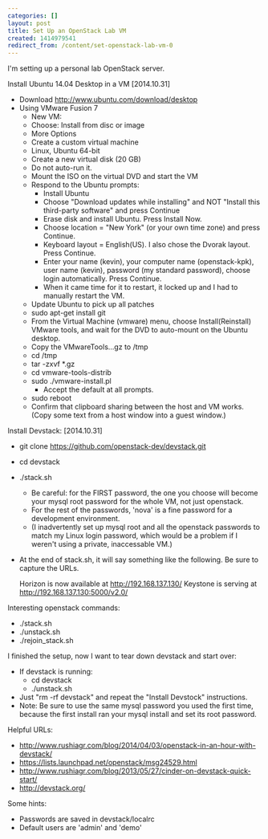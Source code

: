 ```yaml
---
categories: []
layout: post
title: Set Up an OpenStack Lab VM
created: 1414979541
redirect_from: /content/set-openstack-lab-vm-0
---
```

I'm setting up a personal lab OpenStack server.

Install Ubuntu 14.04 Desktop in a VM [2014.10.31]

* Download http://www.ubuntu.com/download/desktop
* Using VMware Fusion 7
    * New VM:
    * Choose: Install from disc or image
    * More Options
    * Create a custom virtual machine
    * Linux, Ubuntu 64-bit
    * Create a new virtual disk (20 GB)
    * Do not auto-run it.
    * Mount the ISO on the virtual DVD and start the VM
    * Respond to the Ubuntu prompts:
        * Install Ubuntu
        * Choose "Download updates while installing" and NOT "Install this third-party software" and press Continue
        * Erase disk and install Ubuntu.  Press Install Now.
        * Choose location = "New York" (or your own time zone) and press Continue.
        * Keyboard layout = English(US).  I also chose the Dvorak layout.  Press Continue.
        * Enter your name (kevin), your computer name (openstack-kpk), user name (kevin), password (my standard password), choose login automatically. Press Continue.
        * When it came time for it to restart, it locked up and I had to manually restart the VM.
    * Update Ubuntu to pick up all patches
    * sudo apt-get install git
    * From the Virtual Machine (vmware) menu, choose Install(Reinstall) VMware tools, and wait for the DVD to auto-mount on the Ubuntu desktop.
    * Copy the VMwareTools...gz to /tmp
    * cd /tmp
    * tar -zxvf *.gz
    * cd vmware-tools-distrib
    * sudo ./vmware-install.pl
        * Accept the default at all prompts.
    * sudo reboot
    * Confirm that clipboard sharing between the host and VM works.  (Copy some text from a host window into a guest window.)

Install Devstack: [2014.10.31]

* git clone https://github.com/openstack-dev/devstack.git
* cd devstack
* ./stack.sh
    * Be careful: for the FIRST password, the one you choose will become your mysql root password for the whole VM, not just openstack.
    * For the rest of the passwords, 'nova' is a fine password for a development environment.  
    * (I inadvertently set up mysql root and all the openstack passwords to match my Linux login password, which would be a problem if I weren't using a private, inaccessable VM.)
* At the end of stack.sh, it will say something like the following.  Be sure to capture the URLs.

    Horizon is now available at http://192.168.137.130/
    Keystone is serving at http://192.168.137.130:5000/v2.0/


Interesting openstack commands:

* ./stack.sh
* ./unstack.sh
* ./rejoin_stack.sh

I finished the setup, now I want to tear down devstack and start over:

* If devstack is running:
    * cd devstack
    * ./unstack.sh
* Just "rm -rf devstack" and repeat the "Install Devstock" instructions.
* Note: Be sure to use the same mysql password you used the first time, because the first install ran your mysql install and set its root password.

Helpful URLs:

* http://www.rushiagr.com/blog/2014/04/03/openstack-in-an-hour-with-devstack/
* https://lists.launchpad.net/openstack/msg24529.html
* http://www.rushiagr.com/blog/2013/05/27/cinder-on-devstack-quick-start/
* http://devstack.org/

Some hints:

* Passwords are saved in devstack/localrc
* Default users are 'admin' and 'demo'
